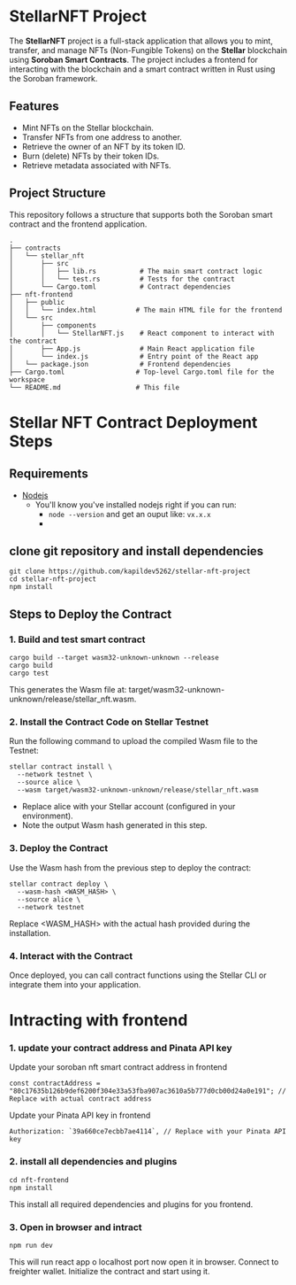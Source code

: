 # StellarNFT Project

The **StellarNFT** project is a full-stack application that allows you to mint, transfer, and manage NFTs (Non-Fungible Tokens) on the **Stellar** blockchain using **Soroban Smart Contracts**. The project includes a frontend for interacting with the blockchain and a smart contract written in Rust using the Soroban framework.

## Features
- Mint NFTs on the Stellar blockchain.
- Transfer NFTs from one address to another.
- Retrieve the owner of an NFT by its token ID.
- Burn (delete) NFTs by their token IDs.
- Retrieve metadata associated with NFTs.

## Project Structure

This repository follows a structure that supports both the Soroban smart contract and the frontend application.

```text
.
├── contracts
│   └── stellar_nft
│       ├── src
│       │   ├── lib.rs           # The main smart contract logic
│       │   └── test.rs          # Tests for the contract
│       └── Cargo.toml           # Contract dependencies
├── nft-frontend
│   ├── public
│   │   └── index.html          # The main HTML file for the frontend
│   └── src
│       ├── components
│       │   └── StellarNFT.js    # React component to interact with the contract
│       ├── App.js               # Main React application file
│       └── index.js             # Entry point of the React app
│   └── package.json             # Frontend dependencies
├── Cargo.toml                  # Top-level Cargo.toml file for the workspace
└── README.md                   # This file
```
# Stellar NFT Contract Deployment Steps

## Requirements
- [Nodejs](https://nodejs.org/en/)
  - You'll know you've installed nodejs right if you can run:
    - `node --version` and get an ouput like: `vx.x.x`
    - 
## clone git repository and install dependencies
```
git clone https://github.com/kapildev5262/stellar-nft-project
cd stellar-nft-project
npm install
```
## Steps to Deploy the Contract
### 1. Build and test smart contract 
```
cargo build --target wasm32-unknown-unknown --release
cargo build
cargo test
```
This generates the Wasm file at: target/wasm32-unknown-unknown/release/stellar_nft.wasm.
### 2. Install the Contract Code on Stellar Testnet
Run the following command to upload the compiled Wasm file to the Testnet:
```
stellar contract install \
  --network testnet \
  --source alice \
  --wasm target/wasm32-unknown-unknown/release/stellar_nft.wasm
```
- Replace alice with your Stellar account (configured in your environment).
- Note the output Wasm hash generated in this step.
### 3. Deploy the Contract
Use the Wasm hash from the previous step to deploy the contract:
```
stellar contract deploy \
  --wasm-hash <WASM_HASH> \
  --source alice \
  --network testnet
```
Replace <WASM_HASH> with the actual hash provided during the installation.
### 4. Interact with the Contract
Once deployed, you can call contract functions using the Stellar CLI or integrate them into your application.

# Intracting with frontend

### 1. update your contract address and Pinata API key
Update your soroban nft smart contract address in frontend 
```
const contractAddress = "80c17635b126b9def6200f304e33a53fba907ac3610a5b777d0cb00d24a0e191"; // Replace with actual contract address
```
Update your Pinata API key in frontend 
```
Authorization: `39a660ce7ecbb7ae4114`, // Replace with your Pinata API key
```

### 2. install all dependencies and plugins
```
cd nft-frontend
npm install
```
This install all required dependencies and plugins for you frontend.
### 3. Open in browser and intract
```
npm run dev
```
This will run react app o localhost port now open it in browser.
Connect to freighter wallet.
Initialize the contract and start using it.
